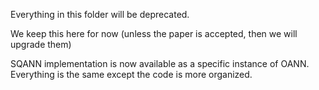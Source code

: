 Everything in this folder will be deprecated.

We keep this here for now (unless the paper is accepted, then we will upgrade them)

SQANN implementation is now available as a specific instance of OANN. Everything is the same except the code is more organized.
